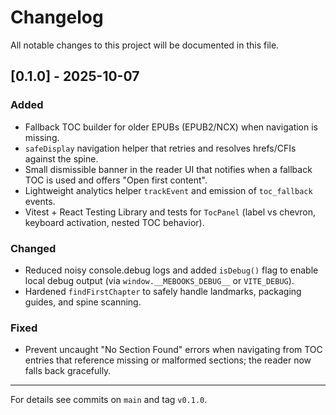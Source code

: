 # Changelog

All notable changes to this project will be documented in this file.

## [0.1.0] - 2025-10-07
### Added
- Fallback TOC builder for older EPUBs (EPUB2/NCX) when navigation is missing.
- `safeDisplay` navigation helper that retries and resolves hrefs/CFIs against the spine.
- Small dismissible banner in the reader UI that notifies when a fallback TOC is used and offers "Open first content".
- Lightweight analytics helper `trackEvent` and emission of `toc_fallback` events.
- Vitest + React Testing Library and tests for `TocPanel` (label vs chevron, keyboard activation, nested TOC behavior).

### Changed
- Reduced noisy console.debug logs and added `isDebug()` flag to enable local debug output (via `window.__MEBOOKS_DEBUG__` or `VITE_DEBUG`).
- Hardened `findFirstChapter` to safely handle landmarks, packaging guides, and spine scanning.

### Fixed
- Prevent uncaught "No Section Found" errors when navigating from TOC entries that reference missing or malformed sections; the reader now falls back gracefully.

---

For details see commits on `main` and tag `v0.1.0`.
